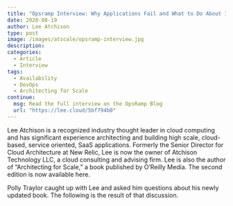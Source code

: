 ```yaml
---
title: "Opsramp Interview: Why Applications Fail and What to Do About It"
date: 2020-08-19
author: Lee Atchison
type: post
image: /images/atscale/opsramp-interview.jpg
description: 
categories:
  - Article
  - Interview
tags:
  - Availability
  - DevOps
  - Architecting for Scale
continue:
  msg: Read the full interview on the OpsRamp Blog
  url: "https://lee.cloud/5bf794b0"
---
```


Lee Atchison is a recognized industry thought leader in cloud computing and has significant experience architecting and building high scale, cloud-based, service oriented, SaaS applications. Formerly the Senior Director for Cloud Architecture at New Relic, Lee is now the owner of Atchison Technology LLC, a cloud consulting and advising firm. Lee is also the author of “Architecting for Scale,” a book published by O’Reilly Media. The second edition is now available here.

Polly Traylor caught up with Lee and asked him questions about his newly updated book. The following is the result of that discussion.

